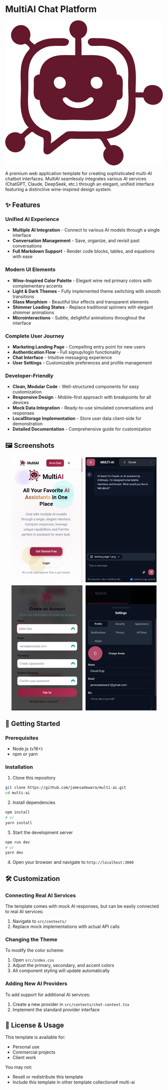 # MultiAI Chat Platform

![MultiAI Banner](./public/favicon.ico)

A premium web application template for creating sophisticated multi-AI chatbot interfaces. MultiAI seamlessly integrates various AI services (ChatGPT, Claude, DeepSeek, etc.) through an elegant, unified interface featuring a distinctive wine-inspired design system.

## ✨ Features

### Unified AI Experience
- **Multiple AI Integration** - Connect to various AI models through a single interface
- **Conversation Management** - Save, organize, and revisit past conversations
- **Full Markdown Support** - Render code blocks, tables, and equations with ease

### Modern UI Elements
- **Wine-Inspired Color Palette** - Elegant wine red primary colors with complementary accents
- **Light & Dark Themes** - Fully implemented theme switching with smooth transitions
- **Glass Morphism** - Beautiful blur effects and transparent elements
- **Shimmer Loading States** - Replace traditional spinners with elegant shimmer animations
- **Microinteractions** - Subtle, delightful animations throughout the interface

### Complete User Journey
- **Marketing Landing Page** - Compelling entry point for new users
- **Authentication Flow** - Full signup/login functionality
- **Chat Interface** - Intuitive messaging experience
- **User Settings** - Customizable preferences and profile management

### Developer-Friendly
- **Clean, Modular Code** - Well-structured components for easy customization
- **Responsive Design** - Mobile-first approach with breakpoints for all devices
- **Mock Data Integration** - Ready-to-use simulated conversations and responses
- **LocalStorage Implementation** - Store user data client-side for demonstration
- **Detailed Documentation** - Comprehensive guide for customization

## 🖼️ Screenshots

<div style="display: flex; flex-wrap: wrap; gap: 10px; justify-content: center;">
  <img src="screenshots/chatbot--ui/light-mode/mobile/landing-page-1.png" alt="Landing Page" width="45%">
  <img src="screenshots/chatbot--ui/dark-mode/mobile/Screenshot from 2025-04-30 20-42-19.png" alt="Chat Interface" width="45%">
  <img src="screenshots/chatbot--ui/light-mode/mobile/signup.png" alt="Signup/Login" width="45%">
  <img src="screenshots/chatbot--ui/dark-mode/mobile/Screenshot from 2025-04-30 20-42-32.png" alt="Settings Panel" width="45%">
</div>

## 🚀 Getting Started

### Prerequisites
- Node.js (v16+)
- npm or yarn

### Installation

1. Clone this repository
```bash
git clone https://github.com/jamesadewara/multi-ai.git
cd multi-ai
```

2. Install dependencies
```bash
npm install
# or
yarn install
```

3. Start the development server
```bash
npm run dev
# or
yarn dev
```

4. Open your browser and navigate to `http://localhost:3000`

## 🛠️ Customization

### Connecting Real AI Services
The template comes with mock AI responses, but can be easily connected to real AI services:

1. Navigate to `src/contexts/`
2. Replace mock implementations with actual API calls

### Changing the Theme
To modify the color scheme:

1. Open `src/index.css`
2. Adjust the primary, secondary, and accent colors
3. All component styling will update automatically

### Adding New AI Providers
To add support for additional AI services:

1. Create a new provider in `src/contexts/chat-context.tsx`
2. Implement the standard provider interface

## 💼 License & Usage

This template is available for:

- Personal use
- Commercial projects
- Client work

You may not:
- Resell or redistribute this template
- Include this template in other template collections# multi-ai
